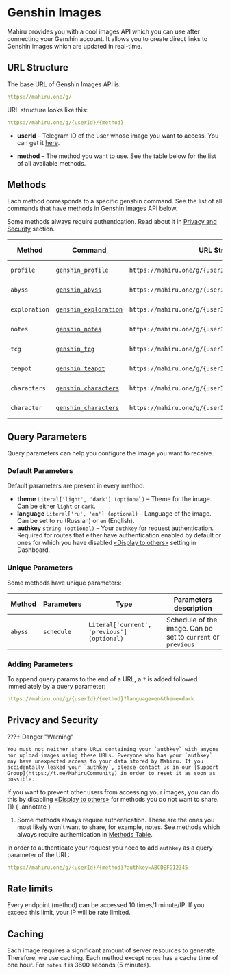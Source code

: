 # Genshin Images

Mahiru provides you with a cool images API which you can use after connecting your Genshin account. It allows you to create direct links to Genshin images which are updated in real-time.

## URL Structure

The base URL of Genshin Images API is:
```yaml
https://mahiru.one/g/
```

URL structure looks like this:
```yaml
https://mahiru.one/g/{userId}/{method}
```

- **userId** – Telegram ID of the user whose image you want to access. You can get it [here](../dashboard/pages/settings/for-developers.md).

- **method** – The method you want to use. See the table below for the list of all available methods. 

## Methods

Each method corresponds to a specific genshin command. See the list of all commands that have methods in Genshin Images API below.

Some methods always require authentication. Read about it in [Privacy and Security](#privacy-and-security) section.

| Method        | Command                                                                   | URL Structure                                     | Requires authentication |
| ------------- | ------------------------------------------------------------------------- | ------------------------------------------------- | ----------------------- |
| `profile`     | [`genshin_profile`](../commands/commands-list/genshin/profile.md)         | `https://mahiru.one/g/{userId}/profile`           | :material-close: No     |
| `abyss`       | [`genshin_abyss`](../commands/commands-list/genshin/abyss.md)             | `https://mahiru.one/g/{userId}/abyss`             | :material-close: No     |
| `exploration` | [`genshin_exploration`](../commands/commands-list/genshin/exploration.md) | `https://mahiru.one/g/{userId}/exploration`       | :material-close: No     |
| `notes`       | [`genshin_notes`](../commands/commands-list/genshin/notes.md)             | `https://mahiru.one/g/{userId}/notes`             | :material-check: Yes    |
| `tcg`         | [`genshin_tcg`](../commands/commands-list/genshin/tcg.md)                 | `https://mahiru.one/g/{userId}/teapot`            | :material-close: No     |
| `teapot`      | [`genshin_teapot`](../commands/commands-list/genshin/teapot.md)           | `https://mahiru.one/g/{userId}/teapot`            | :material-close: No     |
| `characters`  | [`genshin_characters`](../commands/commands-list/genshin/characters.md)   | `https://mahiru.one/g/{userId}/characters`        | :material-close: No     |
| `character`   | [`genshin_characters`](../commands/commands-list/genshin/characters.md)   | `https://mahiru.one/g/{userId}/character/{characterId}`  | :material-close: No     |

## Query Parameters

Query parameters can help you configure the image you want to receive.

### Default Parameters

Default parameters are present in every method:

- **theme** `Literal['light', 'dark'] (optional)` – Theme for the image. Can be either `light` or `dark`.
- **language** `Literal['ru', 'en'] (optional)` – Language of the image. Can be set to `ru` (Russian) or `en` (English).
- **authkey** `string (optional)` – Your `authkey` for request authentication. Required for routes that either have authentication enabled by default or ones for which you have disabled [«Display to others»](../dashboard/pages/game-integrations/genshin.md#display-to-others) setting in Dashboard.

### Unique Parameters

Some methods have unique parameters:

| Method          | Parameters | Type                                        | Parameters description                                       |
| --------------- | ---------- | ------------------------------------------- | ------------------------------------------------------------ |
| `abyss`         | `schedule` | `Literal['current', 'previous'] (optional)` | Schedule of the image. Can be set to `current` or `previous` |

### Adding Parameters

To append query params to the end of a URL, a `?` is added followed immediately by a query parameter:
```yaml
https://mahiru.one/g/{userId}/{method}?language=en&theme=dark
```

## Privacy and Security

???+ Danger "Warning"

    You must not neither share URLs containing your `authkey` with anyone nor upload images using these URLs. Everyone who has your `authkey` may have unexpected access to your data stored by Mahiru. If you accidentally leaked your `authkey`, please contact us in our [Support Group](https://t.me/MahiruCommunity) in order to reset it as soon as possible.

If you want to prevent other users from accessing your images, you can do this by disabling [«Display to others»](../dashboard/pages/game-integrations/genshin.md#display-to-others) for methods you do not want to share. (1)
{ .annotate }

1. Some methods always require authentication. These are the ones you most likely won't want to share, for example, notes. See methods which always require authentication in [Methods Table](#methods).

In order to authenticate your request you need to add `authkey` as a query parameter of the URL:
```yaml
https://mahiru.one/g/{userId}/{method}?authkey=ABCDEFG12345
```

## Rate limits

Every endpoint (method) can be accessed 10 times/1 minute/IP. If you exceed this limit, your IP will be rate limited.

## Caching

Each image requires a significant amount of server resources to generate. Therefore, we use caching. Each method except `notes` has a cache time of one hour. For `notes` it is 3600 seconds (5 minutes).